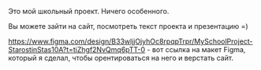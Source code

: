 Это мой школьный проект. Ничего особенного.

Вы можете зайти на сайт, посмотреть текст проекта и презентацию =)

https://www.figma.com/design/B33wljjOjyhOc8rpqpTrpr/MySchoolProject-StarostinStas10A?t=tiZhgf2NvQmq6pTT-0 - вот ссылка на макет Figma, который я сделал, чтобы орентироваться на него и верстать сайт.
